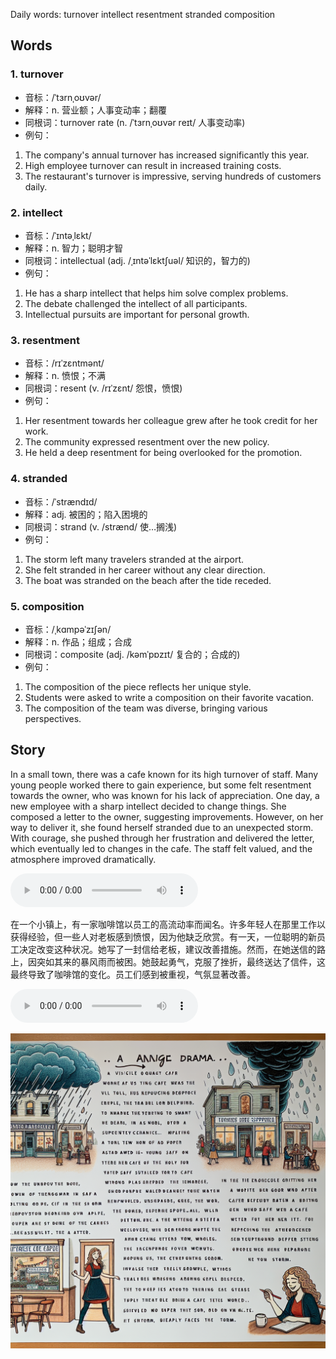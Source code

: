 Daily words: turnover intellect resentment stranded composition

## Words
### 1. turnover
- 音标：/ˈtɜrnˌoʊvər/ <span style="cursor: pointer;" onclick="document.getElementById('audio-player-1').play()"><i class="fas fa-volume-up"></i></span>
<audio id="audio-player-1" src="audios/words/turnover.mp3" style="display:none;"></audio>
- 解释：n. 营业额；人事变动率；翻覆
- 同根词：turnover rate (n. /ˈtɜrnˌoʊvər reɪt/ 人事变动率)
- 例句：
1. The company's annual turnover has increased significantly this year.
2. High employee turnover can result in increased training costs.
3. The restaurant's turnover is impressive, serving hundreds of customers daily.

### 2. intellect
- 音标：/ˈɪntəˌlɛkt/ <span style="cursor: pointer;" onclick="document.getElementById('audio-player-2').play()"><i class="fas fa-volume-up"></i></span>
<audio id="audio-player-2" src="audios/words/intellect.mp3" style="display:none;"></audio>
- 解释：n. 智力；聪明才智
- 同根词：intellectual (adj. /ˌɪntəˈlɛktʃuəl/ 知识的，智力的)
- 例句：
1. He has a sharp intellect that helps him solve complex problems.
2. The debate challenged the intellect of all participants.
3. Intellectual pursuits are important for personal growth.

### 3. resentment
- 音标：/rɪˈzɛntmənt/ <span style="cursor: pointer;" onclick="document.getElementById('audio-player-3').play()"><i class="fas fa-volume-up"></i></span>
<audio id="audio-player-3" src="audios/words/resentment.mp3" style="display:none;"></audio>
- 解释：n. 愤恨；不满
- 同根词：resent (v. /rɪˈzɛnt/ 怨恨，愤恨)
- 例句：
1. Her resentment towards her colleague grew after he took credit for her work.
2. The community expressed resentment over the new policy.
3. He held a deep resentment for being overlooked for the promotion.

### 4. stranded
- 音标：/ˈstrændɪd/ <span style="cursor: pointer;" onclick="document.getElementById('audio-player-4').play()"><i class="fas fa-volume-up"></i></span>
<audio id="audio-player-4" src="audios/words/stranded.mp3" style="display:none;"></audio>
- 解释：adj. 被困的；陷入困境的
- 同根词：strand (v. /strænd/ 使…搁浅)
- 例句：
1. The storm left many travelers stranded at the airport.
2. She felt stranded in her career without any clear direction.
3. The boat was stranded on the beach after the tide receded.

### 5. composition
- 音标：/ˌkɑmpəˈzɪʃən/ <span style="cursor: pointer;" onclick="document.getElementById('audio-player-5').play()"><i class="fas fa-volume-up"></i></span>
<audio id="audio-player-5" src="audios/words/composition.mp3" style="display:none;"></audio>
- 解释：n. 作品；组成；合成
- 同根词：composite (adj. /kəmˈpɒzɪt/ 复合的；合成的)
- 例句：
1. The composition of the piece reflects her unique style.
2. Students were asked to write a composition on their favorite vacation.
3. The composition of the team was diverse, bringing various perspectives.

## Story
In a small town, there was a cafe known for its high turnover of staff. Many young people worked there to gain experience, but some felt resentment towards the owner, who was known for his lack of appreciation. One day, a new employee with a sharp intellect decided to change things. She composed a letter to the owner, suggesting improvements. However, on her way to deliver it, she found herself stranded due to an unexpected storm. With courage, she pushed through her frustration and delivered the letter, which eventually led to changes in the cafe. The staff felt valued, and the atmosphere improved dramatically.

<audio controls>
  <source src="./audios/story/2024-09-10-english.mp3" type="audio/mpeg">
  你的浏览器不支持音频元素。
</audio>
  

在一个小镇上，有一家咖啡馆以员工的高流动率而闻名。许多年轻人在那里工作以获得经验，但一些人对老板感到愤恨，因为他缺乏欣赏。有一天，一位聪明的新员工决定改变这种状况。她写了一封信给老板，建议改善措施。然而，在她送信的路上，因突如其来的暴风雨而被困。她鼓起勇气，克服了挫折，最终送达了信件，这最终导致了咖啡馆的变化。员工们感到被重视，气氛显著改善。

<audio controls>
  <source src="./audios/story/2024-09-10-chinese.mp3" type="audio/mpeg">
  你的浏览器不支持音频元素。
</audio>
  

![story](./images/2024-09-10.png)

